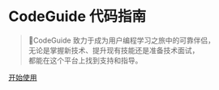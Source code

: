 <!-- _coverpage.md -->

# CodeGuide 代码指南 

> 💪CodeGuide 致力于成为用户编程学习之旅中的可靠伴侣，</br>
无论是掌握新技术、提升现有技能还是准备技术面试，</br>
都能在这个平台上找到支持和指导。


[开始使用](/_sidebar.md)
